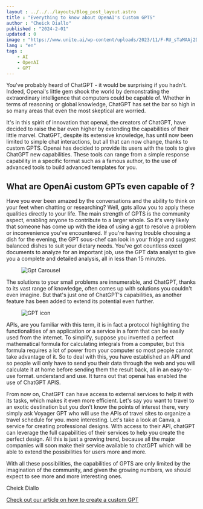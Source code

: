 ```yaml
---
layout : ../../../layouts/Blog_post_layout.astro
title : "Everything to know about OpenAI's Custom GPTS"
author : "Cheick Diallo"
published : "2024-2-01"
updated : 0
image : "https://www.unite.ai/wp-content/uploads/2023/11/F-RU_sTaMAAj2Dd-1.jpeg"
lang : "en"
tags : 
    - AI
    - OpenAI
    - GPT
---
```


You've probably heard of ChatGPT - it would be surprising if you hadn't. Indeed, Openai's little gem shook the world by demonstrating the extraordinary intelligence that computers could be capable of. Whether in terms of reasoning or global knowledge, ChatGPT has set the bar so high in so many areas that even the most skeptical are worried.

It's in this spirit of innovation that openai, the creators of ChatGPT, have decided to raise the bar even higher by extending the capabilities of their little marvel. ChatGPT, despite its extensive knowledge, has until now been limited to simple chat interactions, but all that can now change, thanks to custom GPTS. Openai has decided to provide its users with the tools to give ChatGPT new capabilities. These tools can range from a simple response capability in a specific format such as a famous author, to the use of advanced tools to build advanced templates for you.

## What are OpenAi custom GPTs even capable of ?

Have you ever been amazed by the conversations and the ability to think on your feet when chatting or researching? Well, gpts allow you to apply these qualities directly to your life. The main strength of GPTS is the community aspect, enabling anyone to contribute to a larger whole. So it's very likely that someone has come up with the idea of using a gpt to resolve a problem or inconvenience you've encountered. If you're having trouble choosing a dish for the evening, the GPT sous-chef can look in your fridge and suggest balanced dishes to suit your dietary needs. You've got countless excel documents to analyze for an important job, use the GPT data analyst to give you a complete and detailed analysis, all in less than 15 minutes.

<figure>
  <img src="https://yourgpt.ai/_next/image?url=https%3A%2F%2Fs3.us-east-2.amazonaws.com%2Fassets.yourgpt.ai%2Fcontent%2Fuploads%2F2023%2F11%2F06194100%2Fintroducing-gpts.png&w=3840&q=75" alt="Gpt Carousel">
  <figcaption></figcaption>
</figure>

The solutions to your small problems are innumerable, and ChatGPT, thanks to its vast range of knowledge, often comes up with solutions you couldn't even imagine. But that's just one of ChatGPT's capabilities, as another feature has been added to extend its potential even further.

<figure>
  <img src="https://domore.ai/sites/default/files/2023-11/customizing-chatgpt.jpg" alt="GPT icon">
  <figcaption></figcaption>
</figure>

APIs, are you familiar with this term, it is in fact a protocol highlighting the functionalities of an application or a service in a form that can be easily used from the internet. To simplify, suppose you invented a perfect mathematical formula for calculating integrals from a computer, but this formula requires a lot of power from your computer so most people cannot take advantage of it. So to deal with this, you have established an API and so people will only have to send you their data through the web and you will calculate it at home before sending them the result back, all in an easy-to-use format. understand and use. It turns out that openai has enabled the use of ChatGPT APIS.

From now on, ChatGPT can have access to external services to help it with its tasks, which makes it even more efficient. Let's say you want to travel to an exotic destination but you don't know the points of interest there, very simply ask Voyager GPT who will use the APIs of travel sites to organize a travel schedule for you. more interesting. Let's take a look at Canva, a service for creating professional designs. With access to their API, chatGPT can leverage the full capabilities of their services to help you create the perfect design. All this is just a growing trend, because all the major companies will soon make their service available to chatGPT which will be able to extend the possibilities for users more and more.

With all these possibilities, the capabilities of GPTS are only limited by the imagination of the community, and given the growing numbers, we should expect to see more and more interesting ones.


Cheick Diallo

[Check out our article on how to create a custom GPT](/blogs/en/how-to-create-your-own-openai-custom-gpt)